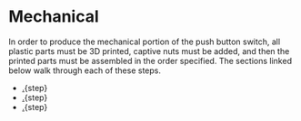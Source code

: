 # Mechanical

In order to produce the mechanical portion of the push button switch, all plastic parts must be 3D printed, captive nuts must be added, and then the printed parts must be assembled in the order specified. The sections linked below walk through each of these steps.
 
* [.](./print.md){step}
* [.](./captive_nuts.md){step}
* [.](./assemble.md){step}

